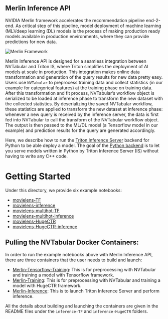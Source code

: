 ## Merlin Inference API

NVIDIA Merlin framework accelerates the recommendation pipeline end-2-end. As critical step of this pipeline, model deployment of machine learning (ML)/deep learning (DL) models is the process of making production ready models available in production environments, where they can provide predictions for new data.

![Merlin Framework](../../images/dask-dashboard.png/merlin_framework.png)

Merlin Inference API is designed for a seamless integration between NVTabular and Triton IS, where Triton simplifies the deployment of AI models at scale in
production. This integration makes online data transformation and generation of the query results for new data pretty easy. Users use `NVTabular` to preprocess training data and collect statistics (in our example for categorical features) at the training phase on training data. After this transformation and fit process, NVTabular’s workflow object is serialized to be loaded at inference phase to transform the new dataset with the collected statistics. By deserializing the saved NVTabular workflow, these statistics are applied to transform the new dataset at inference phase: whenever a new query is received by the inference server, the data is first fed into NVTabular to call the transform of the NVTabular workflow object. The output is then passed to the ML/DL model (a Tensorflow model in our example) and prediction results for the query are generated accordingly.

Here, we describe how to run the [Triton Inference Server](https://github.com/triton-inference-server/server) backend for Python to be able deploy a model. The goal of the [Python backend](https://github.com/triton-inference-server/python_backend) is to let you serve models written in Python by Triton Inference Server (IS) without having to write any C++ code. 

# Getting Started 

Under this directory, we provide six example notebooks: 
- [movielens-TF](https://github.com/NVIDIA/NVTabular/blob/main/examples/inference_triton/inference-TF/movielens-TF.ipynb)  
- [movielens-inference](https://github.com/NVIDIA/NVTabular/blob/main/examples/inference_triton/inference-TF/movielens_inference.ipynb)
- [movielens-multihot-TF](https://github.com/NVIDIA/NVTabular/blob/main/examples/inference_triton/inference-TF/movielens-multihot-TF.ipynb)  
- [movielens-multihot-inference](https://github.com/NVIDIA/NVTabular/blob/main/examples/inference_triton/inference-TF/movielens-multihot-inference.ipynb)
- [movielens-HugeCTR](https://github.com/NVIDIA/NVTabular/blob/main/examples/inference_triton/inference-HugeCTR/movielens-HugeCTR.ipynb)
- [movielens-HugeCTR-inference](https://github.com/NVIDIA/NVTabular/blob/main/examples/inference_triton/inference-HugeCTR/movielens-HugeCTR-inference.ipynb) 

## Pulling the NVTabular Docker Containers:

In order to run the example notebooks above with Merlin Inference API, there are three containers that the user needs to build and launch:

- [Merlin-Tensorflow-Training](https://ngc.nvidia.com/containers/nvstaging:merlin:merlin-tensorflow-training): This is for preprocessing with NVTabular and training a model with Tensorflow framework. 
- [Merlin-Training](https://ngc.nvidia.com/containers/nvstaging:merlin:merlin-training): This is for preprocessing with NVTabular and training a model with HugeCTR framework. 
- [Merlin-Inference](https://ngc.nvidia.com/containers/nvstaging:merlin:merlin-inference): This is to launch Triton Inference Server and perform inference.

All the details about building and launching the containers are given in the README files under the `inference-TF` and `inference-HugeCTR` folders.
